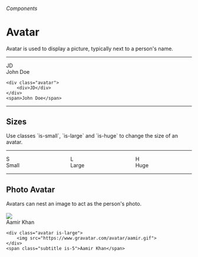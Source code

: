 <h6 class="subtitle is-5 has-text-grey has-text-weight-semibold">Components</h6><h1 class="title is-1 has-text-weight-bold">Avatar</h1>
<p class="subtitle is-5">
    <span class="has-text-weight-semibold">Avatar</span> is used to display a picture, typically next to a person's name.
</p>

<hr class="is-large is-visible">

<div class="box is-well is-relaxed is-marginless">
    <div class="avatar"><div>JD</div></div><span class="subtitle is-5">John Doe</span>
</div>

```
<div class="avatar">
    <div>JD</div>
</div>
<span>John Doe</span>
```

<hr class="is-large is-visible">

<h2 class="title is-4">Sizes</h2>
Use classes `is-small`, `is-large` and `is-huge` to change the size of an avatar.
<hr>
<div class="box">
    <div class="columns is-gapless">
        <div class="column is-3"><div class="avatar is-small"><div>S</div></div><span class="subtitle is-6">Small</span></div>
        <div class="column"><div class="avatar is-large"><div>L</div></div><span class="subtitle is-5">Large</span></div>
        <div class="column"><div class="avatar is-huge"><div>H</div></div><span class="subtitle is-4">Huge</span></div>
    </div>
</div>

<hr class="is-visible is-large">

<h2 class="title is-4">Photo Avatar</h2>
Avatars can nest an image to act as the person's photo.<br><br>

<div class="box is-well is-relaxed is-marginless">
        <div class="avatar is-large"><img src="https://www.gravatar.com/avatar/7c8b112654185af6614a3df144135b0d?size=100&d=blank"></div><span class="subtitle is-5">Aamir Khan</span>
</div>

```
<div class="avatar is-large">
    <img src="https://www.gravatar.com/avatar/aamir.gif">
</div>
<span class="subtitle is-5">Aamir Khan</span>
```
